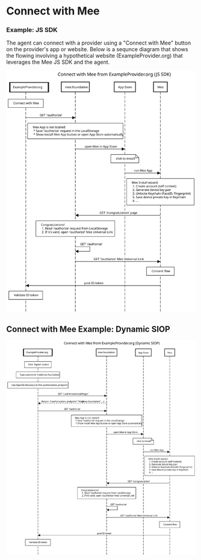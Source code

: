 # Connect with Mee 

### Example: JS SDK

The agent can connect with a provider using a "Connect with Mee" button on the provider's app or website. Below is a sequnce diagram that shows the flowing involving a hypothetical website (ExampleProvider.org) that leverages the Mee JS SDK and the agent. 

![Mee JS SDK](./images/mee-js-sdk.svg)

## Connect with Mee Example: Dynamic SIOP

![Mee Dynamic SIOP](./images/mee-dynamic-SIOP.svg)
